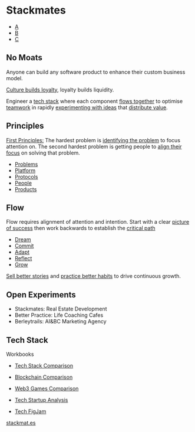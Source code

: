 # Stackmates

- [A](https://github.com/dreamineering/stackmates/tree/main/ai)
- [B](https://github.com/dreamineering/stackmates/tree/main/bc)
- [C](https://github.com/dreamineering/stackmates/tree/main/client)

## No Moats

Anyone can build any software product to enhance their custom business model.

[Culture builds loyalty](https://mm.dreamineering.com/docs/value/money/tokenomics/tokenomics-games/), loyalty builds liquidity.

Engineer a [tech stack](https://mm.dreamineering.com/docs/engineering/software/sdk/) where each component [flows together](https://mm.dreamineering.com/docs/flow) to optimise [teamwork](https://mm.dreamineering.com/docs/principles/people/community/teamwork) in rapidly [experimenting with ideas](https://mm.dreamineering.com/docs/experiments/) that [distribute value](https://mm.dreamineering.com/docs/value/).

## Principles

[First Principles:](https://mm.dreamineering.com/docs/principles) The hardest problem is [identifying the problem](https://mm.dreamineering.com/docs/principles/problems/problem-identification/) to focus attention on. The second hardest problem is getting people to [align their focus](https://mm.dreamineering.com/docs/value/wisdom/big-picture-intentions) on solving that problem.

- [Problems](https://mm.dreamineering.com/docs/principles/problems/)
- [Platform](https://mm.dreamineering.com/docs/principles/platform/)
- [Protocols](https://mm.dreamineering.com/docs/principles/process/)
- [People](https://mm.dreamineering.com/docs/principles/people/)
- [Products](https://mm.dreamineering.com/docs/principles/products/)

## Flow

Flow requires alignment of attention and intention. Start with a clear [picture of success](https://mm.dreamineering.com/docs/business/functions/business-documents/business-financial-docs/financial-doc-discounted-cashflow) then work backwards to establish the [critical path](https://mm.dreamineering.com/docs/business/business-principles/critical-path)

- [Dream](https://mm.dreamineering.com/docs/flow/dream/)
- [Commit](https://mm.dreamineering.com/docs/flow/commit/)
- [Adapt](https://mm.dreamineering.com/docs/flow/adapt/)
- [Reflect](https://mm.dreamineering.com/docs/flow/reflect/)
- [Grow](https://mm.dreamineering.com/docs/flow/grow/)

[Sell better stories](https://mm.dreamineering.com/docs/experiments/dreamineering/) and [practice better habits](https://mm.dreamineering.com/docs/experiments/better-practice/) to drive continuous growth.

## Open Experiments

- Stackmates: Real Estate Development
- Better Practice: Life Coaching Cafes
- Berleytrails: AI&BC Marketing Agency

## Tech Stack

Workbooks

- [Tech Stack Comparison](https://docs.google.com/spreadsheets/d/1XiA_gfU_TkQXlEqVEiVLUUjKmyAZM3rirlJ5EUjJl9Y/edit#gid=1797190969)
- [Blockchain Comparison](https://docs.google.com/spreadsheets/d/16pqE_E4FzNbsqn-ACxkYfhCyBg3M9kQGcySUM3zw73M/edit#gid=1322132351)
- [Web3 Games Comparison](https://docs.google.com/spreadsheets/d/1l74VNspBM_3HjBq0oXZzoe1t-EPhKZPsH6FjRokM7cY/edit#gid=745206562)
- [Tech Startup Analysis](https://docs.google.com/spreadsheets/d/10zBw2LruDEmkBAA9GFVfBaG3UtkOMItr-44CvIxb1VQ/edit#gid=1021038640)

- [Tech FigJam](https://www.figma.com/file/SR3Xg7a8tElFPLoovsqwUO/technology-stack?type=whiteboard&node-id=260-1322&t=6q447RjvecYVn1fG-4)

[stackmat.es](https://www.stackmat.es/)
